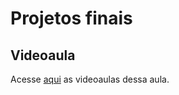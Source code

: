 # Projetos finais

## Videoaula
Acesse [aqui](https://drive.google.com/drive/folders/1e4tvPYjEDF2DtSc-ecw9R2GdjHYOCcbE?usp=drive_link) as videoaulas dessa aula.
